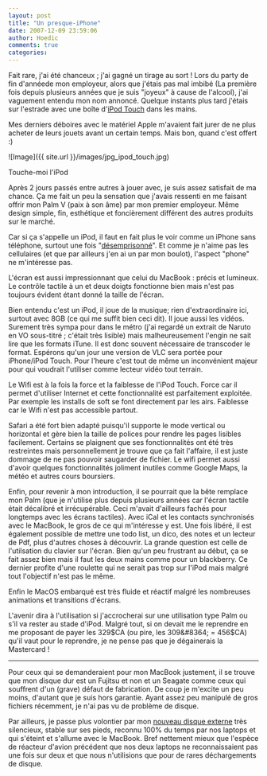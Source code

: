```yaml
---
layout: post
title: "Un presque-iPhone"
date: 2007-12-09 23:59:06
author: Hoedic
comments: true
categories: 
---
```



Fait rare, j'ai été chanceux ; j'ai gagné un tirage au sort ! Lors du party de fin d'annéede mon employeur, alors que j'étais pas mal imbibé (La première fois depuis plusieurs années que je suis "joyeux" à cause de l'alcool), j'ai vaguement entendu mon nom annoncé. Quelque instants plus tard j'étais  sur l'estrade avec une boîte d'[iPod Touch](http://www.apple.com/fr/ipodtouch/) dans les mains.

Mes derniers déboires avec le matériel Apple m'avaient fait jurer de ne plus acheter de leurs jouets avant un certain temps. Mais bon, quand c'est offert :)

![Image]({{ site.url }}/images/jpg_ipod_touch.jpg)
<div class="photoattrib">Touche-moi l'iPod</div>



Après 2 jours passés entre autres à jouer avec, je suis assez satisfait de ma chance. Ça me fait un peu la sensation que j'avais ressenti en me faisant offrir mon Palm V (paix à son âme) par mon premier employeur. Même design simple, fin, esthétique et foncièrement différent des autres produits sur le marché.

Car si ça s'appelle un iPod, il faut en fait plus le voir comme un iPhone sans téléphone, surtout une fois "[désemprisonné](http://zephir-blog.com/post/2007/10/18/Apple-iPod-Touch-:-jailbreak-et-applications-iphone-::-Tuto-Mac)". Et comme je n'aime pas les cellulaires (et que par ailleurs j'en ai un par mon boulot), l'aspect "phone" ne m'intéresse pas.

L'écran est aussi impressionnant que celui du MacBook : précis et lumineux. Le contrôle tactile à un et deux doigts fonctionne bien mais n'est pas toujours évident étant donné la taille de l'écran.

Bien entendu c'est un iPod, il joue de la musique; rien d'extraordinaire ici, surtout avec 8GB (ce qui me suffit bien ceci dit). Il joue aussi les vidéos. Surement très sympa pour dans le métro (j'ai regardé un extrait de Naruto en VO sous-titré ; c'était très lisible) mais malheureusement l'engin ne sait lire que les formats iTune. Il est donc souvent nécessaire de transcoder le format. Espérons qu'un jour une version de VLC sera portée pour iPhone/iPod Touch. Pour l'heure c'est tout de même un inconvénient majeur pour qui voudrait l'utiliser comme lecteur vidéo tout terrain.

Le Wifi est à la fois la force et la faiblesse de l'iPod Touch. Force car il permet d'utiliser Internet et cette fonctionnalité est parfaitement exploitée. Par exemple les installs de soft se font directement par les airs. Faiblesse car le Wifi n'est pas accessible partout.

Safari a été fort bien adapté puisqu'il supporte le mode vertical ou horizontal et gère bien la taille de polices pour rendre les pages lisibles facilement. Certains se plaignent que ses fonctionnalités ont été très restreintes mais personnellement je trouve que ça fait l'affaire, il est juste dommage de ne pas pouvoir saugarder de fichier. Le wifi permet aussi d'avoir quelques fonctionnalités joliment inutiles comme Google Maps, la météo et autres cours boursiers.

Enfin, pour revenir à mon introduction, il se pourrait que la bête remplace mon Palm (que je n'utilise plus depuis plusieurs années car l'écran tactile était décalibré et irrécupérable. Ceci m'avait d'ailleurs fachés pour longtemps avec les écrans tactiles). Avec iCal et les contacts synchronisés avec le MacBook, le gros de ce qui m'intéresse y est. Une fois libéré, il est également possible de mettre une todo list, un dico, des notes et un lecteur de Pdf, plus d'autres choses à découvrir. La grande question est celle de l'utilsation du clavier sur l'écran. Bien qu'un peu frustrant au début, ça se fait assez bien mais il faut les deux mains comme pour un blackberry. Ce dernier profite d'une roulette qui ne serait pas trop sur l'iPod mais malgré tout l'objectif n'est pas le même.

Enfin le MacOS embarqué est très fluide et réactif malgré les nombreuses animations et transitions d'écrans.

L'avenir dira à l'utilisation si j'accrocherai sur une utilisation type Palm ou s'il va rester au stade d'iPod. Malgré tout, si on devait me le reprendre en me proposant de payer les 329$CA (ou pire, les 309&#8364; = 456$CA) qu'il vaut pour le reprendre, je ne pense pas que je dégainerais la Mastercard !

***

Pour ceux qui se demanderaient pour mon MacBook justement, il se trouve que mon disque dur est un Fujitsu et non et un Seagate comme ceux qui souffrent d'un (grave) défaut de fabrication. De coup je m'excite un peu moins, d'autant que je suis hors garantie. Ayant assez peu manipulé de gros fichiers récemment, je n'ai pas vu de problème de disque.

Par ailleurs, je passe plus volontier par mon [nouveau disque externe](http://www.seagate.com/www/fr-fr/products/external/freeagent_pro_data_movers/)  très silencieux, stable sur ses pieds, reconnu 100% du temps par nos laptops et qui s'éteint et s'allume avec le MacBook. Bref nettement mieux que l'espèce de réacteur d'avion précédent que nos deux laptops ne reconnaissaient pas une fois sur deux et que nous n'utilisions que pour de rares déchargements de disque.